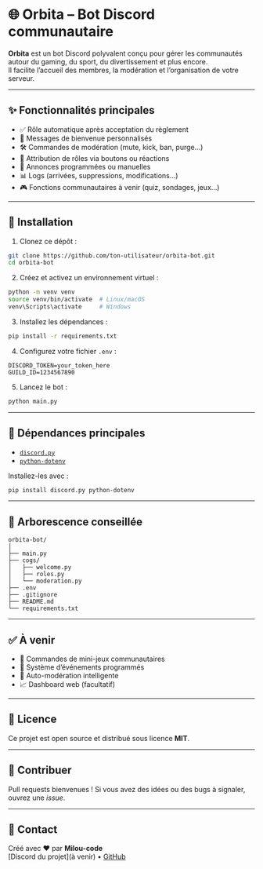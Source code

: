 
# 🌐 Orbita – Bot Discord communautaire

**Orbita** est un bot Discord polyvalent conçu pour gérer les communautés autour du gaming, du sport, du divertissement et plus encore.  
Il facilite l’accueil des membres, la modération et l’organisation de votre serveur.

---

## ✨ Fonctionnalités principales

- ✅ Rôle automatique après acceptation du règlement
- 👋 Messages de bienvenue personnalisés
- 🛠️ Commandes de modération (mute, kick, ban, purge...)
- 🧾 Attribution de rôles via boutons ou réactions
- 📢 Annonces programmées ou manuelles
- 📊 Logs (arrivées, suppressions, modifications...)
- 🎮 Fonctions communautaires à venir (quiz, sondages, jeux...)

---

## 🚀 Installation

1. Clonez ce dépôt :
```bash
git clone https://github.com/ton-utilisateur/orbita-bot.git
cd orbita-bot
```

2. Créez et activez un environnement virtuel :
```bash
python -m venv venv
source venv/bin/activate  # Linux/macOS
venv\Scripts\activate     # Windows
```

3. Installez les dépendances :
```bash
pip install -r requirements.txt
```

4. Configurez votre fichier `.env` :
```
DISCORD_TOKEN=your_token_here
GUILD_ID=1234567890
```

5. Lancez le bot :
```bash
python main.py
```

---

## 🧰 Dépendances principales

- [`discord.py`](https://pypi.org/project/discord.py/)
- [`python-dotenv`](https://pypi.org/project/python-dotenv/)

Installez-les avec :
```bash
pip install discord.py python-dotenv
```

---

## 📁 Arborescence conseillée

```
orbita-bot/
│
├── main.py
├── cogs/
│   ├── welcome.py
│   ├── roles.py
│   └── moderation.py
├── .env
├── .gitignore
├── README.md
└── requirements.txt
```

---

## ✅ À venir

- 🎲 Commandes de mini-jeux communautaires
- 📅 Système d’événements programmés
- 🧠 Auto-modération intelligente
- 📈 Dashboard web (facultatif)

---

## 📜 Licence

Ce projet est open source et distribué sous licence **MIT**.

---

## 🤝 Contribuer

Pull requests bienvenues ! Si vous avez des idées ou des bugs à signaler, ouvrez une *issue*.

---

## 📩 Contact

Créé avec ❤️ par **Milou-code**  
[Discord du projet](à venir) • [GitHub](https://github.com/Milou-code)
